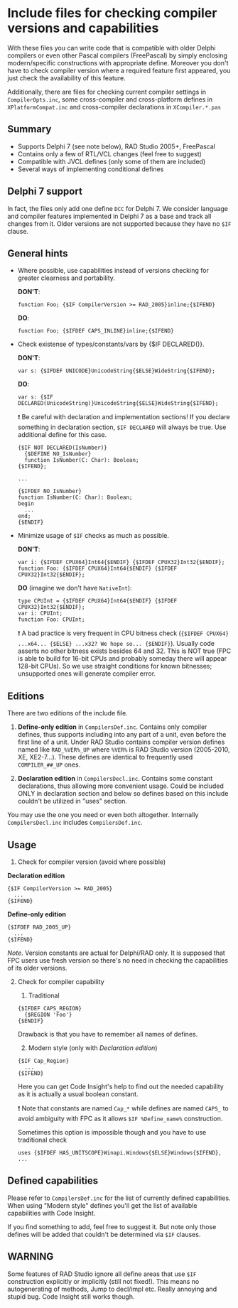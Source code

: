 Include files for checking compiler versions and capabilities
=============================================================

With these files you can write code that is compatible with older Delphi compilers or even other Pascal compilers (FreePascal) by simply enclosing modern/specific constructions with appropriate define. Moreover you don't have to check compiler version where a required feature first appeared, you just check the availability of this feature.

Additionally, there are files for checking current compiler settings in `CompilerOpts.inc`, some cross-compiler and cross-platform defines in `XPlatformCompat.inc` and cross-compiler declarations in `XCompiler.*.pas`

Summary
-------

- Supports Delphi 7 (see note below), RAD Studio 2005+, FreePascal
- Contains only a few of RTL/VCL changes (feel free to suggest)
- Compatible with JVCL defines (only some of them are included)
- Several ways of implementing conditional defines

Delphi 7 support
----------------

In fact, the files only add one define `DCC` for Delphi 7. We consider language and compiler features implemented in Delphi 7 as a base and track all changes from it. Older versions are not supported because they have no `$IF` clause.

General hints
-------------

- Where possible, use capabilities instead of versions checking for greater clearness and portability.

  **DON'T**:
  ```delphi
  function Foo; {$IF CompilerVersion >= RAD_2005}inline;{$IFEND}
  ```
  
  **DO**:
  ```delphi
  function Foo; {$IFDEF CAPS_INLINE}inline;{$IFEND}
  ```

- Check existense of types/constants/vars by {$IF DECLARED()}.

  **DON'T**:
  ```delphi
  var s: {$IFDEF UNICODE}UnicodeString{$ELSE}WideString{$IFEND};
  ```
  
  **DO**:
  ```delphi
  var s: {$IF DECLARED(UnicodeString)}UnicodeString{$ELSE}WideString{$IFEND};
  ```

  :exclamation: Be careful with declaration and implementation sections! If you declare something in declaration section, `$IF DECLARED` will always be true. Use additional define for this case.

  ```delphi
  {$IF NOT DECLARED(IsNumber)}
    {$DEFINE NO_IsNumber}
    function IsNumber(C: Char): Boolean;
  {$IFEND};
  
  ...
  
  {$IFDEF NO_IsNumber}
  function IsNumber(C: Char): Boolean;
  begin
    ...
  end;
  {$ENDIF}
  ```

- Minimize usage of `$IF` checks as much as possible.

  **DON'T**:
  ```delphi
  var i: {$IFDEF CPUX64}Int64{$ENDIF} {$IFDEF CPUX32}Int32{$ENDIF};
  function Foo: {$IFDEF CPUX64}Int64{$ENDIF} {$IFDEF CPUX32}Int32{$ENDIF};
  ```
  
  **DO** (imagine we don't have `NativeInt`):
  ```delphi
  type CPUInt = {$IFDEF CPUX64}Int64{$ENDIF} {$IFDEF CPUX32}Int32{$ENDIF};
  var i: CPUInt;
  function Foo: CPUInt;
  ```
  
  :exclamation: A bad practice is very frequent in CPU bitness check (`{$IFDEF CPUX64} ...x64... {$ELSE} ...x32? We hope so... {$ENDIF}`). Usually code asserts no other bitness exists besides 64 and 32. This is NOT true (FPC is able to build for 16-bit CPUs and probably someday there will appear 128-bit CPUs). So we use straight conditions for known bitnesses; unsupported ones will generate compiler error.

Editions
--------

There are two editions of the include file.

1) **Define-only edition** in `CompilersDef.inc`.
Contains only compiler defines, thus supports including into any part of a unit, even before the first line of a unit. Under RAD Studio contains compiler version defines named like `RAD_%VER%_UP` where `%VER%` is RAD Studio version (2005-2010, XE, XE2-7...). These defines are identical to frequently used `COMPILER_##_UP` ones.

2) **Declaration edition** in `CompilersDecl.inc`.
Contains some constant declarations, thus allowing more convenient usage. Could be included ONLY in declaration section and below so defines based on this include couldn't be utilized in "uses" section.

You may use the one you need or even both altogether. Internally `CompilersDecl.inc` includes `CompilersDef.inc`.

Usage
-----

1. Check for compiler version (avoid where possible)

  **Declaration edition**
  
  ```delphi
  {$IF CompilerVersion >= RAD_2005}
    ...
  {$IFEND}
  ```
  
  **Define-only edition**
  
  ```delphi
  {$IFDEF RAD_2005_UP}
    ...
  {$IFEND}
  ```
  
  *Note*. Version constants are actual for Delphi/RAD only. It is supposed that FPC users use fresh version so there's no need in checking the capabilities of its older versions.

2. Check for compiler capability
   1. Traditional
  
     ```delphi
     {$IFDEF CAPS_REGION}
       {$REGION 'Foo'}
     {$ENDIF}
     ```
  
     Drawback is that you have to remember all names of defines.
   
   2. Modern style (only with *Declaration edition*)
   
     ```delphi
     {$IF Cap_Region}
       ...
     {$IFEND}
     ```
     
     Here you can get Code Insight's help to find out the needed capability as it is actually a usual boolean constant.
     
     :exclamation: Note that constants are named `Cap_*` while defines are named `CAPS_` to avoid ambiguity with FPC as it allows `$IF %Define_name%` construction.
     
     Sometimes this option is impossible though and you have to use traditional check
     
     ```delphi
     uses {$IFDEF HAS_UNITSCOPE}Winapi.Windows{$ELSE}Windows{$IFEND}, ...
     ```

Defined capabilities
--------------------

Please refer to `CompilersDef.inc` for the list of currently defined capabilities. When using "Modern style" defines you'll get the list of available capabilities with Code Insight.

If you find something to add, feel free to suggest it. But note only those defines will be added that couldn't be determined via `$IF` clauses.

WARNING
-------

Some features of RAD Studio ignore all define areas that use `$IF` construction explicitly or implicitly (still not fixed!). This means no autogenerating of methods, Jump to decl/impl etc. Really annoying and stupid bug. Code Insight still works though.